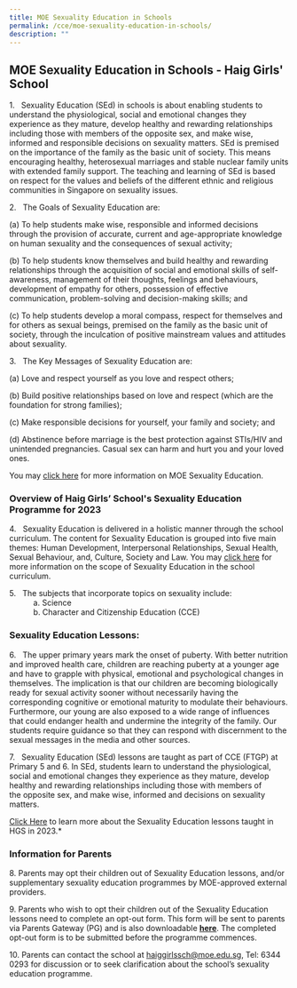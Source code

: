 ```yaml
---
title: MOE Sexuality Education in Schools
permalink: /cce/moe-sexuality-education-in-schools/
description: ""
---
```

## MOE Sexuality Education in Schools - Haig Girls' School


1\.   Sexuality Education (SEd) in schools is about enabling students to understand the physiological, social and emotional changes they experience as they mature, develop healthy and rewarding relationships including those with members of the opposite sex, and make wise, informed and responsible decisions on sexuality matters. SEd is premised on the importance of the family as the basic unit of society. This means encouraging healthy, heterosexual marriages and stable nuclear family units with extended family support. The teaching and learning of SEd is based on respect for the values and beliefs of the different ethnic and religious communities in Singapore on sexuality issues.

  

2\.   The Goals of Sexuality Education are:  

(a)   To help students make wise, responsible and informed decisions through  the  provision  of  accurate,  current  and  age-appropriate knowledge on human sexuality and the consequences of sexual activity;

(b)   To help students know themselves and build healthy and rewarding relationships through the acquisition of social and emotional skills of self- awareness, management of their thoughts, feelings and behaviours, development  of  empathy  for  others,  possession  of  effective communication, problem-solving and decision-making skills; and

(c)   To help students develop a moral compass, respect for themselves and for others as sexual beings, premised on the family as the basic unit of society, through the inculcation of positive mainstream values and attitudes about sexuality.

3\.   The Key Messages of Sexuality Education are:  

(a)  Love and respect yourself as you love and respect others;

(b)   Build positive relationships based on love and respect (which are the foundation for strong families);

(c)  Make responsible decisions for yourself, your family and society; and

(d)   Abstinence before marriage is the best protection against STIs/HIV and unintended pregnancies. Casual sex can harm and hurt you and your loved ones. 

You may [click here](https://www.moe.gov.sg/education-in-sg/our-programmes/sexuality-education) for more information on MOE Sexuality Education.

### Overview of Haig Girls’ School's Sexuality Education Programme for 2023 

4\.   Sexuality Education is delivered in a holistic manner through the school curriculum. The content for Sexuality Education is grouped into five main themes: Human Development, Interpersonal Relationships, Sexual Health, Sexual Behaviour, and, Culture, Society and Law. You may [click here](https://www.moe.gov.sg/education-in-sg/our-programmes/sexuality-education/scope-and-teaching-approach) for more information on the scope of Sexuality Education in the school curriculum.


5\.   The subjects that incorporate topics on sexuality include:   
&nbsp;&nbsp; &nbsp; &nbsp; &nbsp; &nbsp; a.  Science   
&nbsp;&nbsp; &nbsp; &nbsp; &nbsp; &nbsp; b.  Character and Citizenship Education (CCE)

  
### Sexuality Education Lessons:

6\.   The upper primary years mark the onset of puberty. With better nutrition and improved health care, children are reaching puberty at a younger age and have to grapple with physical, emotional and psychological changes in themselves. The implication is that our children are becoming biologically ready for sexual activity sooner without necessarily having the corresponding cognitive or emotional maturity to modulate their behaviours. Furthermore, our young are also exposed to a wide range of influences that could endanger health and undermine the integrity of the family. Our students require guidance so that they can respond with discernment to the sexual messages in the media and other sources.

  

7\.   Sexuality Education (SEd) lessons are taught as part of CCE (FTGP) at Primary 5 and 6. In SEd, students learn to understand the physiological, social and emotional changes they experience as they mature, develop healthy and rewarding relationships including those with members of the opposite sex, and make wise, informed and decisions on sexuality matters.

[Click Here](https://drive.google.com/file/d/1XfwCnpf4CmR2l4jdYwfenHuXartd53OV/view?usp=sharing) to learn more about the Sexuality Education lessons taught in HGS in 2023.*



### Information for Parents


8\. Parents may opt their children out of Sexuality Education lessons, and/or supplementary sexuality education programmes by MOE-approved external providers.    

9\. Parents who wish to opt their children out of the Sexuality Education lessons need to complete an opt-out form. This form will be sent to parents via Parents Gateway (PG) and is also downloadable **[here](/files/2023%20HGS%20SEd%20Parent%20Opt-out%20Form.pdf)**. The completed opt-out form is to be submitted before the programme commences.


10\. Parents can contact the school at [haiggirlssch@moe.edu.sg](mailto:haiggirlssch@moe.edu.sg), Tel: 6344 0293 for discussion or to seek clarification about the school’s sexuality education programme.